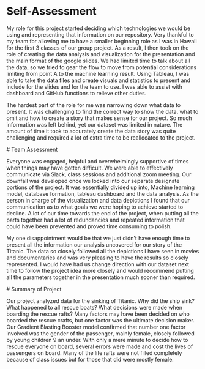 #  Self-Assessment
<p> My role for this project started deciding which technologies we would be using and representing that information on our repository.  Very thankful to my team for allowing me to have a smaller beginning role as I was in Hawaii for the first 3 classes of our group project.  As a result, I then took on the role of creating the data analysis and visualization for the presentation and the main format of the google slides.  We had limited time to talk about all the data, so we tried to gear the flow to move from potential considerations limiting from point A to the machine learning result.  Using Tableau, I was able to take the data files and create visuals and statistics to present and include for the slides and for the team to use.  I was able to assist with dashboard and GitHub functions to relieve other duties.</p> 
<p>The hardest part of the role for me was narrowing down what data to present.  It was challenging to find the correct way to show the data, what to omit and how to create a story that makes sense for our project.  So much information was left behind, yet our dataset was limited in nature.  The amount of time it took to accurately create the data story was quite challenging and required a lot of extra time to be reallocated to the project.</p> 
#  Team Assessment
<p> Everyone was engaged, helpful and overwhelmingly supportive of times when things may have gotten difficult.  We were able to effectively communicate via Slack, class sessions and additional zoom meeting.  
Our downfall was developed once we locked into our separate designate portions of the project.  It was essentially divided up into, Machine learning model, database formation, tableau dashboard and the data analysis.  As the person in charge of the visualization and data depictions I found that our communication as to what goals we were hoping to achieve started to decline.  A lot of our time towards the end of the project, when putting all the parts together had a lot of redundancies and repeated information that could have been prevented and proved time consuming to polish.</p>  
<p> My one disappointment would be that we just didn’t have enough time to present all the information our analysis uncovered for our story of the Titanic.  The data so closely followed all the depictions I have seen in movies and documentaries and was very pleasing to have the results so closely represented.  I would have had us change direction with our dataset next time to follow the project idea more closely and would recommend putting all the parameters together in the presentation much sooner than required.</p>
#  Summary of Project 
<p> Our project analyzed data for the sinking of Titanic. Why did the ship sink? What happened to all rescue boats? What decisions were made when boarding the rescue rafts?  Many factors may have been decided on who boarded the rescue crafts, but one factor was the ultimate decision maker.  Our Gradient Blasting Booster model confirmed that number one factor involved was the gender of the passenger, mainly female, closely followed by young children 9 an under.  With only a mere minute to decide how to rescue everyone on board, several errors were made and cost the lives of passengers on board.  Many of the life rafts were not filled completely because of class issues but for those that did were mostly female.</p>
